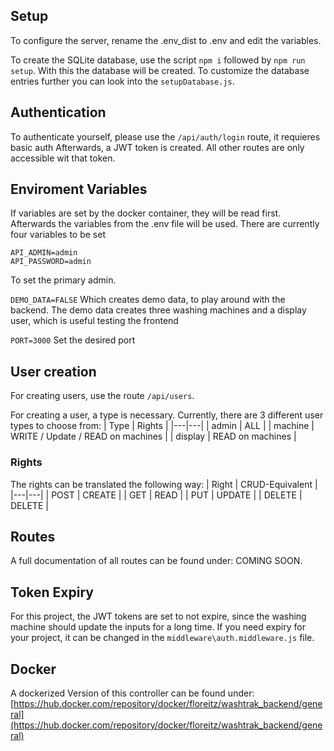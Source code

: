 ## Setup

To configure the server, rename the .env_dist to .env and edit the variables.

To create the SQLite database, use the script `npm i` followed by `npm run setup`. With this the database will be created. To customize the database entries further you can look into the `setupDatabase.js`.

## Authentication

To authenticate yourself, please use the `/api/auth/login` route, it requieres basic auth Afterwards, a JWT token is created. All other routes are only accessible wit that token.

## Enviroment Variables

If variables are set by the docker container, they will be read first. Afterwards the variables from the .env file will be used. There are currently four variables to be set

```
API_ADMIN=admin
API_PASSWORD=admin
```
To set the primary admin.

```DEMO_DATA=FALSE```
Which creates demo data, to play around with the backend. The demo data creates three washing machines and a display user, which is useful testing the frontend

```PORT=3000```
Set the desired port

## User creation

For creating users, use the route `/api/users`.

For creating a user, a type is necessary.
Currently, there are 3 different user types to choose from:
| Type  | Rights  |
|---|---|
| admin |  ALL |
| machine  | WRITE / Update / READ on machines   |
| display  | READ on machines  |

### Rights

The rights can be translated the following way:
| Right  | CRUD-Equivalent  |
|---|---|
| POST  | CREATE  |
| GET  | READ  |
| PUT  | UPDATE  |
| DELETE | DELETE |

## Routes

A full documentation of all routes can be found under: COMING SOON.

## Token Expiry

For this project, the JWT tokens are set to not expire, since the washing machine should update the inputs for a long time. If you need expiry for your project, it can be changed in the `middleware\auth.middleware.js` file.

## Docker

A dockerized Version of this controller can be found under: [https://hub.docker.com/repository/docker/floreitz/washtrak_backend/general](https://hub.docker.com/repository/docker/floreitz/washtrak_backend/general)
